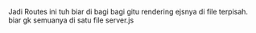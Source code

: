 Jadi Routes ini tuh biar di bagi bagi gitu rendering ejsnya di file terpisah. biar gk semuanya di satu file server.js